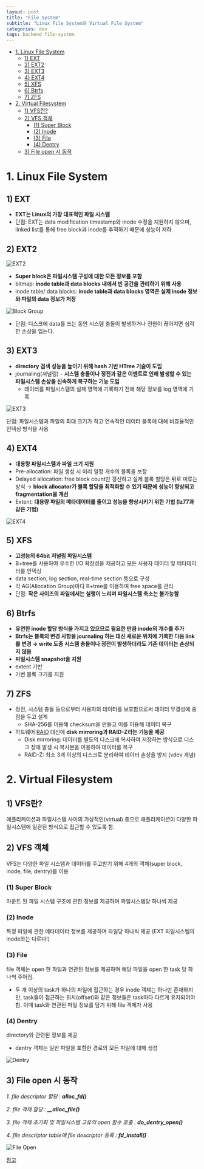 ```yaml
---
layout: post
title: "File System"
subtitle: "Linux File System과 Virtual File System"
categories: dev
tags: backend file-system
---
```


<!-- @import "[TOC]" {cmd="toc" depthFrom=1 depthTo=6 orderedList=false} -->

<!-- code_chunk_output -->

- [1. Linux File System](#1-linux-file-system)
  - [1) EXT](#1-ext)
  - [2) EXT2](#2-ext2)
  - [3) EXT3](#3-ext3)
  - [4) EXT4](#4-ext4)
  - [5) XFS](#5-xfs)
  - [6) Btrfs](#6-btrfs)
  - [7) ZFS](#7-zfs)
- [2. Virtual Filesystem](#2-virtual-filesystem)
  - [1) VFS란?](#1-vfs란)
  - [2) VFS 객체](#2-vfs-객체)
    - [(1) Super Block](#1-super-block)
    - [(2) Inode](#2-inode)
    - [(3) File](#3-file)
    - [(4) Dentry](#4-dentry)
  - [3) File open 시 동작](#3-file-open-시-동작)

<!-- /code_chunk_output -->

# 1. Linux File System

## 1) EXT

- **EXT는 Linux의 가장 대표적인 파일 시스템**
- 단점: EXT는 data modification timestamp와 inode 수정을 지원하지 않으며, linked list를 통해 free block과 inode를 추적하기 때문에 성능이 저하

## 2) EXT2

![EXT2](https://raw.githubusercontent.com/Cho-Geonwoo/Cho-Geonwoo.github.io/master/assets/img/contents/file_system/ext2.png)

- **Super block은 파일시스템 구성에 대한 모든 정보를 포함**
- bitmap: **inode table과 data blocks 내에서 빈 공간을 관리하기 위해 사용**
- inode table/ data blocks: **inode table과 data blocks 영역은 실제 inode 정보와 파일의 data 정보가 저장**

![Block Group](https://raw.githubusercontent.com/Cho-Geonwoo/Cho-Geonwoo.github.io/master/assets/img/contents/file_system/block_group.png)

- 단점: 디스크에 data를 쓰는 동안 시스템 충돌이 발생하거나 전원이 끊어지면 심각한 손상을 입는다.

## 3) EXT3

- **directory 검색 성능을 높이기 위해 hash 기반 HTree 기술이 도입**
- journaling(저널링) - **시스템 충돌이나 정전과 같은 이벤트로 인해 발생할 수 있는 파일시스템 손상을 신속하게 복구하는 기능 도입**
    - 데이터를 파일시스템의 실제 영역에 기록하기 전에 해당 정보를 log 영역에 기록

![EXT3](https://raw.githubusercontent.com/Cho-Geonwoo/Cho-Geonwoo.github.io/master/assets/img/contents/file_system/ext3.png)

단점: 파일시스템과 파일의 최대 크기가 작고 연속적인 데이터 블록에 대해 비효율적인 인덱싱 방식을 사용

## 4) EXT4

- **대용량 파일시스템과 파일 크기 지원**
- Pre-allocation: 파일 생성 시 미리 일정 개수의 블록을 보장
- Delayed allocation: free block count만 갱신하고 실제 블록 할당은 뒤로 미루는 방식 → **block allocator가 블록 할당을 최적화할 수 있기 때문에 성능이 향상되고 fragmentation을 개선**
- Extent: **대용량 파일의 메타데이터를 줄이고 성능을 향상시키기 위한 기법 (lz77과 같은 기법)**

![EXT4](https://raw.githubusercontent.com/Cho-Geonwoo/Cho-Geonwoo.github.io/master/assets/img/contents/file_system/ext4.png)

## 5) XFS

- **고성능의 64bit 저널링 파일시스템**
- B+tree를 사용하여 우수한 I/O 확장성을 제공하고 모든 사용자 데이터 및 메타데이터를 인덱싱
- data section, log section, real-time section 등으로 구성
- 각 AG(Allocation Group)마다 B+tree를 이용하여 free space를 관리
- 단점: **작은 사이즈의 파일에서는 실행이 느리며 파일시스템 축소는 불가능함**

## 6) Btrfs

- **유연한 inode 할당 방식을 가지고 있으므로 필요한 만큼 inode의 개수를 추가**
- **Btrfs는 블록의 변경 사항을 journaling 하는 대신 새로운 위치에 기록한 다음 link를 변경 → write 도중 시스템 충돌이나 정전이 발생하더라도 기존 데이터는 손상되지 않음**
- **파일시스템 snapshot을 지원**
- extent 기반
- 가변 블록 크기를 지원

## 7) ZFS

- 정전, 시스템 충돌 등으로부터 사용자의 데이터를 보호함으로써 데이터 무결성에 중점을 두고 설계
    - SHA-256를 이용해 checksum을 만들고 이를 이용해 데이터 복구
- 하드웨어 [RAID](https://jwprogramming.tistory.com/24) 대신에 **disk mirroring과 RAID-Z라는 기능을 제공**
    - Disk mirroring: 데이터를 별도의 디스크에 복사하여 저장하는 방식으로 디스크 장애 발생 시 복사본을 이용하여 데이터를 복구
    - RAID-Z: 최소 3개 이상의 디스크로 분리하여 데이터 손상을 방지 (vdev 개념)
    

# 2. Virtual Filesystem

## 1) VFS란?

애플리케이션과 파일시스템 사이의 가상적인(virtual) 층으로 애플리케이션이 다양한 파일시스템에 일관된 방식으로 접근할 수 있도록 함.

## 2) VFS 객체

VFS는 다양한 파일 시스템과 데이터를 주고받기 위해 4개의 객체(super block, inode, file, dentry)를 이용

### (1) Super Block

마운트 된 파일 시스템 구조에 관한 정보를 제공하며 파일시스템당 하나씩 제공

### (2) Inode

특정 파일에 관한 메타데이터 정보를 제공하며 파일당 하나씩 제공 (EXT 파일시스템의 inode와는 다르다!)

### (3) File

file 객체는 open 한 파일과 연관된 정보를 제공하며 해당 파일을 open 한 task 당 하나씩 주어짐.

- 두 개 이상의 task가 하나의 파일에 접근하는 경우 inode 객체는 하나만 존재하지만, task들이 접근하는 위치(offset)와 같은 정보들은 task마다 다르게 유지되어야 함. 이때 task와 연관된 파일 정보를 담기 위해 file 객체가 사용

### (4) Dentry

directory와 관련된 정보를 제공

- dentry 객체는 일반 파일을 포함한 경로의 모든 파일에 대해 생성

![Dentry](https://raw.githubusercontent.com/Cho-Geonwoo/Cho-Geonwoo.github.io/master/assets/img/contents/file_system/dentry.png)

## 3) File open 시 동작

*1. file descriptor 할당 : **alloc_fd()***

*2. file 객체 할당 : **__alloc_file()***

*3. file 객체 초기화 및 파일시스템 고유의 open 함수 호출 : **do_dentry_open()***

*4. file descriptor table에 file descriptor 등록 : **fd_install()***

![File Open](https://raw.githubusercontent.com/Cho-Geonwoo/Cho-Geonwoo.github.io/master/assets/img/contents/file_system/file_open.png)


[참고](https://medium.com/naver-cloud-platform/posix-%EC%95%8C%EC%95%84%EB%B3%B4%EA%B8%B0-2-%EA%B0%80%EC%83%81-%ED%8C%8C%EC%9D%BC-%EC%8B%9C%EC%8A%A4%ED%85%9C-vfs-virtual-filesystem-%EC%9D%98-%EC%9D%98%EC%9D%98%EC%99%80-%EB%8F%99%EC%9E%91-%EB%B0%A9%EC%8B%9D-fb752a0fb542)